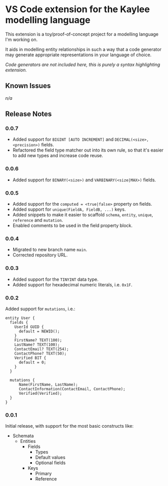 # VS Code extension for the Kaylee modelling language

This extension is a toy/proof-of-concept project for a
modelling language I'm working on.

It aids in modelling entity relationships in such a way
that a code generator may generate appropriate
representations in your language of choice.

*Code generators are not included here, this is purely a syntax highlighting extension.*

## Known Issues

*n/a*

## Release Notes

### 0.0.7

- Added support for `BIGINT [AUTO INCREMENT]` and `DECIMAL(<size>, <precision>)` fields.
- Refactored the field type matcher out into its own rule, so that it's easier to add new types and increase code reuse.

### 0.0.6

- Added support for `BINARY(<size>)` and `VARBINARY(<size|MAX>)` fields.

### 0.0.5

- Added support for the `computed = <true|false>` property on fields.
- Added support for `unique(FieldA, FieldB, ...)` keys.
- Added snippets to make it easier to scaffold `schema`, `entity`, `unique`, `reference` and `mutation`.
- Enabled comments to be used in the field property block.

### 0.0.4

- Migrated to new branch name `main`.
- Corrected repository URL.

### 0.0.3

- Added support for the `TINYINT` data type.
- Added support for hexadecimal numeric literals, i.e. `0x1F`.

### 0.0.2

Added support for `mutations`, i.e.:

```kaylee
entity User {
  fields {
    UserId GUID {
      default = NEWID();
    }
    FirstName? TEXT(100);
    LastName? TEXT(100);
    ContactEmail? TEXT(254);
    ContactPhone? TEXT(50);
    Verified BIT {
      default = 0;
    }
  }

  mutations {
      Name(FirstName, LastName);
      ContactInformation(ContactEmail, ContactPhone);
      Verified(Verified);
  }
}
```

### 0.0.1

Initial release, with support for the most basic constructs like:
- Schemata
  - Entities
    - Fields
      - Types
      - Default values
      - Optional fields
    - Keys
      - Primary
      - Reference